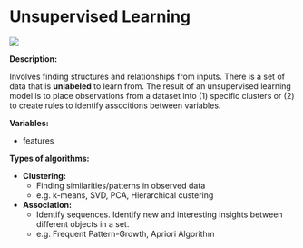 # Unsupervised Learning
![](https://cdn-images-1.medium.com/max/1600/1*JV-zyYQ8h5umO0RkTmjd6Q.png)

**Description:**

Involves finding structures and relationships from inputs. There is a set of data that is **unlabeled** to learn from.
The result of an unsupervised learning model is to place observations from a dataset into (1) specific clusters or (2) to create rules to identify associtions between variables. 

**Variables:**
  + features
 

**Types of algorithms:**
+ **Clustering:** 
  + Finding similarities/patterns in observed data
  + e.g. k-means, SVD, PCA, Hierarchical custering
+ **Association:**
  + Identify sequences. Identify new and interesting insights between different objects in a set.
  + e.g. Frequent Pattern-Growth, Apriori Algorithm
